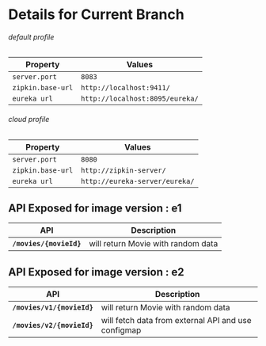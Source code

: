 # Details for Current Branch

###### default profile
|Property                   |Values                         |
|---------------------------|-------------------------------|
|`server.port`              |`8083`                         |
|`zipkin.base-url`          |`http://localhost:9411/`       |
|`eureka url`               |`http://localhost:8095/eureka/`|

###### cloud profile
|Property                   |Values                         |
|---------------------------|-------------------------------|
|`server.port`              |`8080`                         |
|`zipkin.base-url`          |`http://zipkin-server/`        |
|`eureka url`               |`http://eureka-server/eureka/` |


## API Exposed for image version : e1
|API                        |Description                        |
|---------------------------|-----------------------------------|
|**`/movies/{movieId}`**    |will return Movie with random data |


## API Exposed for image version : e2
|API                        |Description                        |
|---------------------------|-----------------------------------|
|**`/movies/v1/{movieId}`**    |will return Movie with random data |
|**`/movies/v2/{movieId}`**    |will fetch data from external API and use configmap |

